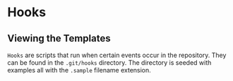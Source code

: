 # Hooks

## Viewing the Templates
`Hooks` are scripts that run when certain events occur in the repository. They can be found in the `.git/hooks` directory. The directory is seeded with examples all with the `.sample` filename extension.